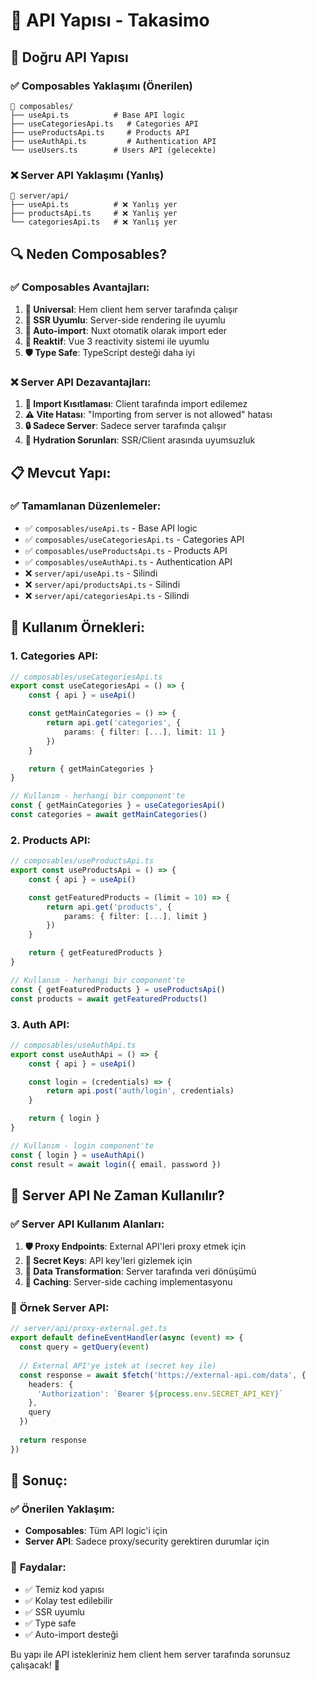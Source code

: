 # 🔌 API Yapısı - Takasimo

## 🎯 **Doğru API Yapısı**

### ✅ **Composables Yaklaşımı (Önerilen)**

```
📁 composables/
├── useApi.ts          # Base API logic
├── useCategoriesApi.ts   # Categories API
├── useProductsApi.ts     # Products API  
├── useAuthApi.ts         # Authentication API
└── useUsers.ts        # Users API (gelecekte)
```

### ❌ **Server API Yaklaşımı (Yanlış)**

```
📁 server/api/
├── useApi.ts          # ❌ Yanlış yer
├── productsApi.ts     # ❌ Yanlış yer
└── categoriesApi.ts   # ❌ Yanlış yer
```

## 🔍 **Neden Composables?**

### ✅ **Composables Avantajları:**

1. **🔄 Universal**: Hem client hem server tarafında çalışır
2. **🚀 SSR Uyumlu**: Server-side rendering ile uyumlu
3. **🎯 Auto-import**: Nuxt otomatik olarak import eder
4. **🔧 Reaktif**: Vue 3 reactivity sistemi ile uyumlu
5. **🛡️ Type Safe**: TypeScript desteği daha iyi

### ❌ **Server API Dezavantajları:**

1. **🚫 Import Kısıtlaması**: Client tarafında import edilemez
2. **⚠️ Vite Hatası**: "Importing from server is not allowed" hatası
3. **🔒 Sadece Server**: Sadece server tarafında çalışır
4. **🐛 Hydration Sorunları**: SSR/Client arasında uyumsuzluk

## 📋 **Mevcut Yapı:**

### ✅ **Tamamlanan Düzenlemeler:**
- ✅ `composables/useApi.ts` - Base API logic
- ✅ `composables/useCategoriesApi.ts` - Categories API
- ✅ `composables/useProductsApi.ts` - Products API
- ✅ `composables/useAuthApi.ts` - Authentication API
- ❌ `server/api/useApi.ts` - Silindi
- ❌ `server/api/productsApi.ts` - Silindi
- ❌ `server/api/categoriesApi.ts` - Silindi

## 🔧 **Kullanım Örnekleri:**

### 1. **Categories API:**
```typescript
// composables/useCategoriesApi.ts
export const useCategoriesApi = () => {
    const { api } = useApi()

    const getMainCategories = () => {
        return api.get('categories', {
            params: { filter: [...], limit: 11 }
        })
    }

    return { getMainCategories }
}

// Kullanım - herhangi bir component'te
const { getMainCategories } = useCategoriesApi()
const categories = await getMainCategories()
```

### 2. **Products API:**
```typescript
// composables/useProductsApi.ts
export const useProductsApi = () => {
    const { api } = useApi()

    const getFeaturedProducts = (limit = 10) => {
        return api.get('products', {
            params: { filter: [...], limit }
        })
    }

    return { getFeaturedProducts }
}

// Kullanım - herhangi bir component'te
const { getFeaturedProducts } = useProductsApi()
const products = await getFeaturedProducts()
```

### 3. **Auth API:**
```typescript
// composables/useAuthApi.ts
export const useAuthApi = () => {
    const { api } = useApi()

    const login = (credentials) => {
        return api.post('auth/login', credentials)
    }

    return { login }
}

// Kullanım - login component'te
const { login } = useAuthApi()
const result = await login({ email, password })
```

## 🎯 **Server API Ne Zaman Kullanılır?**

### ✅ **Server API Kullanım Alanları:**

1. **🛡️ Proxy Endpoints**: External API'leri proxy etmek için
2. **🔐 Secret Keys**: API key'leri gizlemek için
3. **🔄 Data Transformation**: Server tarafında veri dönüşümü
4. **🚀 Caching**: Server-side caching implementasyonu

### 📝 **Örnek Server API:**
```typescript
// server/api/proxy-external.get.ts
export default defineEventHandler(async (event) => {
  const query = getQuery(event)
  
  // External API'ye istek at (secret key ile)
  const response = await $fetch('https://external-api.com/data', {
    headers: {
      'Authorization': `Bearer ${process.env.SECRET_API_KEY}`
    },
    query
  })
  
  return response
})
```

## 🚀 **Sonuç:**

### ✅ **Önerilen Yaklaşım:**
- **Composables**: Tüm API logic'i için
- **Server API**: Sadece proxy/security gerektiren durumlar için

### 🎯 **Faydalar:**
- ✅ Temiz kod yapısı
- ✅ Kolay test edilebilir
- ✅ SSR uyumlu
- ✅ Type safe
- ✅ Auto-import desteği

Bu yapı ile API istekleriniz hem client hem server tarafında sorunsuz çalışacak! 🎉 
